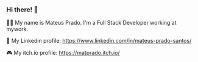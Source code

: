 ### Hi there! 👋

👨‍💻 My name is Mateus Prado. I'm a Full Stack Developer working at mywork. 

👔 My Linkedin profile: https://www.linkedin.com/in/mateus-prado-santos/

🎮 My itch.io profile: https://matprado.itch.io/

<!--

![matprado's GitHub stats](https://github-readme-stats.vercel.app/api?username=matprado&show_icons=true&theme=dark)

![Top Langs](https://github-readme-stats.vercel.app/api/top-langs/?username=matprado&hide=VHDL,Tcl&layout=compact&langs_count=6&theme=dark)

 DESTACAR REPO:
 Comando para mostrar um repositório a mais pra ficar fixo na página
[![Readme Card](https://github-readme-stats.vercel.app/api/pin/?username=matprado&repo=github-readme-stats)](https://github.com/matprado/AdoPet)
-->



<!--
**matprado/matprado** is a ✨ _special_ ✨ repository because its `README.md` (this file) appears on your GitHub profile.

Here are some ideas to get you started:

- 🔭 I’m currently working on ...
- 🌱 I’m currently learning ...
- 👯 I’m looking to collaborate on ...
- 🤔 I’m looking for help with ...
- 💬 Ask me about ...
- 📫 How to reach me: ...
- 😄 Pronouns: ...
- ⚡ Fun fact: ...
-->
